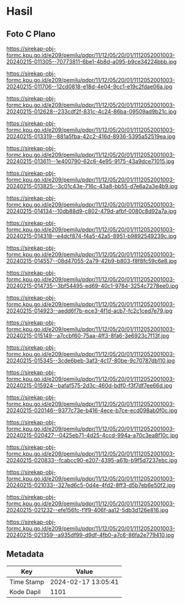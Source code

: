 # Hasil

## Foto C Plano

https://sirekap-obj-formc.kpu.go.id/e209/pemilu/pdpr/11/12/05/20/01/1112052001003-20240215-011305--70773811-6be1-4b8d-a095-b9ce34224bbb.jpg

https://sirekap-obj-formc.kpu.go.id/e209/pemilu/pdpr/11/12/05/20/01/1112052001003-20240215-011706--12cd0818-e18d-4e04-9cc1-e19c2fdae06a.jpg

https://sirekap-obj-formc.kpu.go.id/e209/pemilu/pdpr/11/12/05/20/01/1112052001003-20240215-012628--233cdf2f-831c-4c24-86ba-09509ad9b21c.jpg

https://sirekap-obj-formc.kpu.go.id/e209/pemilu/pdpr/11/12/05/20/01/1112052001003-20240215-013319--881a5fba-42c2-416d-8936-5395a52519ea.jpg

https://sirekap-obj-formc.kpu.go.id/e209/pemilu/pdpr/11/12/05/20/01/1112052001003-20240215-013611--1e400790-62c6-4e95-9175-43a9dce71015.jpg

https://sirekap-obj-formc.kpu.go.id/e209/pemilu/pdpr/11/12/05/20/01/1112052001003-20240215-013825--3c01c43e-716c-43a8-bb55-d7e6a2a3e4b9.jpg

https://sirekap-obj-formc.kpu.go.id/e209/pemilu/pdpr/11/12/05/20/01/1112052001003-20240215-014134--10db88d9-c802-479d-afbf-0080c8d92a7a.jpg

https://sirekap-obj-formc.kpu.go.id/e209/pemilu/pdpr/11/12/05/20/01/1112052001003-20240215-014318--e4dcf874-f4a5-42a5-8951-b9892549239c.jpg

https://sirekap-obj-formc.kpu.go.id/e209/pemilu/pdpr/11/12/05/20/01/1112052001003-20240215-014557--08d47055-2a79-42b9-b803-f8f8fc59c6e8.jpg

https://sirekap-obj-formc.kpu.go.id/e209/pemilu/pdpr/11/12/05/20/01/1112052001003-20240215-014735--3bf54495-ed69-40c1-9784-3254c7278ee0.jpg

https://sirekap-obj-formc.kpu.go.id/e209/pemilu/pdpr/11/12/05/20/01/1112052001003-20240215-014923--aedd6f7b-ece3-4f1d-acb7-fc2c1ced7e79.jpg

https://sirekap-obj-formc.kpu.go.id/e209/pemilu/pdpr/11/12/05/20/01/1112052001003-20240215-015149--a7ccbf60-75aa-4ff3-8fa6-3e6923c7f13f.jpg

https://sirekap-obj-formc.kpu.go.id/e209/pemilu/pdpr/11/12/05/20/01/1112052001003-20240215-015345--3cde6beb-3af3-4c17-80be-9c70787db110.jpg

https://sirekap-obj-formc.kpu.go.id/e209/pemilu/pdpr/11/12/05/20/01/1112052001003-20240215-015924--bafaf575-2d3c-460d-bdf0-f3f7df7ee66d.jpg

https://sirekap-obj-formc.kpu.go.id/e209/pemilu/pdpr/11/12/05/20/01/1112052001003-20240215-020146--9377c73e-b416-4ece-b7ce-ecd098ab0f0c.jpg

https://sirekap-obj-formc.kpu.go.id/e209/pemilu/pdpr/11/12/05/20/01/1112052001003-20240215-020427--0425eb71-4d25-4ccd-994a-a70c3ea8f10c.jpg

https://sirekap-obj-formc.kpu.go.id/e209/pemilu/pdpr/11/12/05/20/01/1112052001003-20240215-020833--fcabcc90-e207-4395-a61b-b9f5d7237ebc.jpg

https://sirekap-obj-formc.kpu.go.id/e209/pemilu/pdpr/11/12/05/20/01/1112052001003-20240215-021033--327ed6c5-0d4e-4fd2-8ff3-d5b7eb6e50f2.jpg

https://sirekap-obj-formc.kpu.go.id/e209/pemilu/pdpr/11/12/05/20/01/1112052001003-20240215-021232--efe156fc-f1f9-406f-aa12-5db3d126e816.jpg

https://sirekap-obj-formc.kpu.go.id/e209/pemilu/pdpr/11/12/05/20/01/1112052001003-20240215-021359--a935df99-d9df-4fb0-a7c6-86fa2e779410.jpg


## Metadata

| Key        | Value               |
| ---------- | ------------------- |
| Time Stamp | 2024-02-17 13:05:41 |
| Kode Dapil | 1101                |



